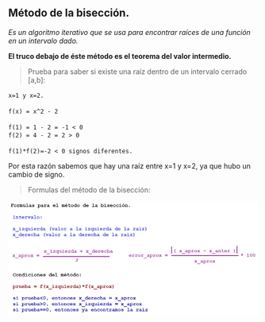 ## Método de la bisección.

*Es un algoritmo iterativo que se usa para encontrar raíces de una función en un intervalo dado.*

**El truco debajo de éste método es el teorema del valor intermedio.**

> Prueba para saber si existe una raíz dentro de un intervalo cerrado [a,b]:

```
x=1 y x=2.

f(x) = x^2 - 2

f(1) = 1 - 2 = -1 < 0
f(2) = 4 - 2 = 2 > 0

f(1)*f(2)=-2 < 0 signos diferentes.

```

Por esta razón sabemos que hay una raíz entre x=1 y x=2, ya que hubo un cambio de signo.

> Formulas del método de la bisección:

![Formulas del método de la bisección](formulas_met_bisc.png)


